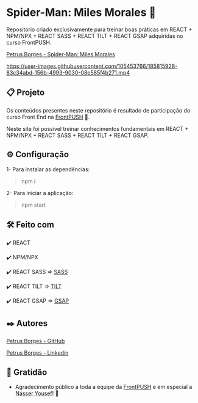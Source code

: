 # Spider-Man: Miles Morales 🤘

Repositório criado exclusivamente para treinar boas práticas em REACT + NPM/NPX + REACT SASS + REACT TILT + REACT GSAP adquiridas no curso FrontPUSH.

[Petrus Borges - Spider-Man: Miles Morales](https://spider-man-miles-morales-rho.vercel.app)

https://user-images.githubusercontent.com/105453766/185815928-83c34abd-156b-4993-9030-08e585f4b271.mp4

## 📋 Projeto

Os conteúdos presentes neste repositório é resultado de participação do curso Front End na [FrontPUSH](https://frontpush.com.br) 🤘.

Neste site foi possível treinar conhecimentos fundamentais em REACT + NPM/NPX + REACT SASS + REACT TILT + REACT GSAP.

## ⚙ Configuração

1- Para instalar as dependências:

> npm i

2- Para iniciar a aplicação:

> npm start

## 🛠️ Feito com

✔️ REACT

✔️ NPM/NPX

✔️ REACT SASS => [SASS](https://create-react-app.dev/docs/adding-a-sass-stylesheet/)

✔️ REACT TILT => [TILT](https://github.com/jonathandion/react-tilt)

✔️ REACT GSAP => [GSAP](https://github.com/bitworking/react-gsap)

## ✒️ Autores

[Petrus Borges - GitHub](https://github.com/PetrusBorges)

[Petrus Borges - Linkedin](https://www.linkedin.com/in/petrusborgesmachado/)

## 🎁 Gratidão

- Agradecimento público a toda a equipe da [FrontPUSH](https://frontpush.com.br) e em especial a [Násser Yousef](https://www.linkedin.com/in/násser-yousef-ali-1742101a5/)! 🤘
